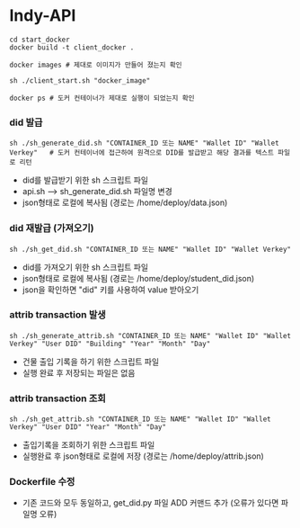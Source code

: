 # Indy-API

	cd start_docker
	docker build -t client_docker .

	docker images # 제대로 이미지가 만들어 졌는지 확인

	sh ./client_start.sh "docker_image"

	docker ps # 도커 컨테이너가 제대로 실행이 되었는지 확인
### did 발급
	sh ./sh_generate_did.sh "CONTAINER_ID 또는 NAME" "Wallet ID" "Wallet Verkey"   # 도커 컨테이너에 접근하여 원격으로 DID를 발급받고 해당 결과를 텍스트 파일로 리턴
- did를 발급받기 위한 sh 스크립트 파일
- api.sh --> sh_generate_did.sh 파일명 변경
- json형태로 로컬에 복사됨 (경로는 /home/deploy/data.json)

### did 재발급 (가져오기)
	sh ./sh_get_did.sh "CONTAINER_ID 또는 NAME" "Wallet ID" "Wallet Verkey"
- did를 가져오기 위한 sh 스크립트 파일
- json형태로 로컬에 복사됨 (경로는 /home/deploy/student_did.json)
- json을 확인하면 "did" 키를 사용하여 value 받아오기

### attrib transaction 발생
	sh ./sh_generate_attrib.sh "CONTAINER_ID 또는 NAME" "Wallet ID" "Wallet Verkey" "User DID" "Building" "Year" "Month" "Day"
- 건물 출입 기록을 하기 위한 스크립트 파일
- 실행 완료 후 저장되는 파일은 없음

### attrib transaction 조회
	sh ./sh_get_attrib.sh "CONTAINER_ID 또는 NAME" "Wallet ID" "Wallet Verkey" "User DID" "Year" "Month" "Day"
- 출입기록을 조회하기 위한 스크립트 파일
- 실행완료 후 json형태로 로컬에 저장 (경로는 /home/deploy/attrib.json)

### Dockerfile 수정
- 기존 코드와 모두 동일하고, get_did.py 파일 ADD 커맨드 추가 (오류가 있다면 파일명 오류)
